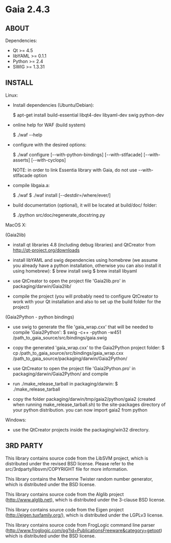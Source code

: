 Gaia 2.4.3
==========

ABOUT
-----

Dependencies:
  
  * Qt >= 4.5
  * libYAML >= 0.1.1
  * Python >= 2.4
  * SWIG >= 1.3.31


INSTALL
-------

Linux:

- Install dependencies (Ubuntu/Debian):

    $ apt-get install build-essential libqt4-dev libyaml-dev swig python-dev

- online help for WAF (build system)

    $ ./waf --help

- configure with the desired options:

    $ ./waf configure [--with-python-bindings] [--with-stlfacade] [--with-asserts] [--with-cyclops]
    
    NOTE: in order to link Essentia library with Gaia, do not use --with-stlfacade option

- compile libgaia.a:

    $ ./waf
    $ ./waf install [--destdir=/where/ever/]

- build documentation (optional), it will be located at build/doc/ folder:

    $ ./python src/doc/regenerate_docstring.py


MacOS X:


(Gaia2lib)

- install qt libraries 4.8 (including debug libraries) and QtCreator from http://qt-project.org/downloads

- install libYAML and swig dependencies using homebrew (we assume you already have a python 
  installation, otherwise you can also install it using homebrew):
	$ brew install swig
	$ brew install libyaml

- use QtCreator to open the project file 'Gaia2lib.pro' in packaging/darwin/Gaia2lib/

- compile the project (you will probably need to configure QtCreator to work with your Qt 
  installation and also to set up the build folder for the project)

(Gaia2Python - python bindings)

- use swig to generate the file 'gaia_wrap.cxx' that will be needed to compile 'Gaia2Python':
	$ swig -c++ -python -w451 /path_to_gaia_source/src/bindings/gaia.swig 

- copy the generated 'gaia_wrap.cxx' to the Gaia2Python project folder:
	$ cp /path_to_gaia_source/src/bindings/gaia_wrap.cxx /path_to_gaia_source/packaging/darwin/Gaia2Python/

- use QtCreator to open the project file 'Gaia2Python.pro' in packaging/darwin/Gaia2Python/ and compile

- run ./make_release_tarball in packaging/darwin:
	$ ./make_release_tarball
	
- copy the folder packaging/darwin/tmp/gaia2/python/gaia2 (created when running make_release_tarball.sh) 
  to the site-packages directory of your python distribution. you can now import gaia2 from python


Windows:

- use the QtCreator projects inside the packaging/win32 directory.



3RD PARTY
---------

This library contains source code from the LibSVM project, which is distributed
under the revised BSD license.
Please refer to the src/3rdparty/libsvm/COPYRIGHT file for more information.

This library contains the Mersenne Twister random number generator, which
is distributed under the BSD license.

This library contains source code from the Alglib project (http://www.alglib.net),
which is distributed under the 3-clause BSD license.

This library contains source code from the Eigen project (http://eigen.tuxfamily.org/),
which is distributed under the LGPLv3 license.

This library contains source code from FrogLogic command line parser
(http://www.froglogic.com/pg?id=PublicationsFreeware&category=getopt)
which is distributed under the BSD license.
